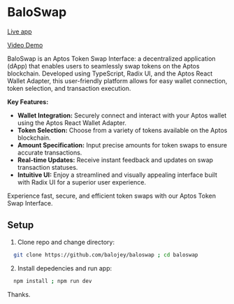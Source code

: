 # BaloSwap

[Live app](https://baloswap.vercel.app)

[Video Demo](https://www.loom.com/share/184f813850b44eb3a6d30b8d98a4d711?sid=6d502d22-1d82-4a49-a1d3-f69bb092b0f2)

 BaloSwap is an Aptos Token Swap Interface: a decentralized application (dApp) that enables users to seamlessly swap tokens on the Aptos blockchain. Developed using TypeScript, Radix UI, and the Aptos React Wallet Adapter, this user-friendly platform allows for easy wallet connection, token selection, and transaction execution.

**Key Features:**
- **Wallet Integration:** Securely connect and interact with your Aptos wallet using the Aptos React Wallet Adapter.
- **Token Selection:** Choose from a variety of tokens available on the Aptos blockchain.
- **Amount Specification:** Input precise amounts for token swaps to ensure accurate transactions.
- **Real-time Updates:** Receive instant feedback and updates on swap transaction statuses.
- **Intuitive UI:** Enjoy a streamlined and visually appealing interface built with Radix UI for a superior user experience.

Experience fast, secure, and efficient token swaps with our Aptos Token Swap Interface.

## Setup

1. Clone repo and change directory:
```bash
  git clone https://github.com/balojey/baloswap ; cd baloswap
```
2. Install depedencies and run app:
```bash
  npm install ; npm run dev
```

Thanks.
